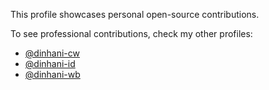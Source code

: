 This profile showcases personal open-source contributions.

To see professional contributions, check my other profiles:

<ul>
  <li><a href="https://github.com/dinhani-cw">@dinhani-cw</li>
  <li><a href="https://github.com/dinhani-id">@dinhani-id</li>
  <li><a href="https://github.com/dinhani-wb">@dinhani-wb</li>
</ul>
